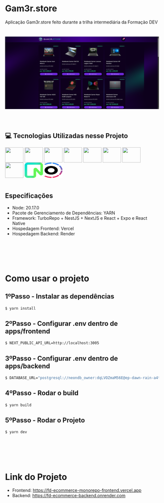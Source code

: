 # Gam3r.store
Aplicação Gam3r.store feito durante a trilha intermediária da Formação DEV

<h1 align="center">
  <img alt="NLW" title="NLW" width="700" src=".github/app.png" />
</h1>


<br>

## 💻 Tecnologias Utilizadas nesse Projeto
<div style="display: inline_block">
  <img align="center" height="50" width="60" src="https://cdn.jsdelivr.net/gh/devicons/devicon/icons/react/react-original.svg">
  <img align="center" height="50" width="60" src="https://cdn.jsdelivr.net/gh/devicons/devicon@latest/icons/nextjs/nextjs-original-wordmark.svg">
  <img align="center" height="50" width="60" src="https://cdn.jsdelivr.net/gh/devicons/devicon@latest/icons/tailwindcss/tailwindcss-original-wordmark.svg">
  <img align="center" height="50" width="60" src="https://cdn.jsdelivr.net/gh/devicons/devicon@latest/icons/typescript/typescript-original.svg">
  <img align="center" height="50" width="60" src="https://cdn.jsdelivr.net/gh/devicons/devicon@latest/icons/nestjs/nestjs-original.svg">
  <img align="center" height="50" width="60" src="https://cdn.jsdelivr.net/gh/devicons/devicon@latest/icons/prisma/prisma-original.svg">
  <img align="center" height="50" width="60" src="https://cdn.jsdelivr.net/gh/devicons/devicon@latest/icons/postgresql/postgresql-original.svg">
  <img align="center" height="50" width="60" src="https://cdn.jsdelivr.net/gh/devicons/devicon@latest/icons/vercel/vercel-original-wordmark.svg">
  <img align="center" height="50" width="60" src=".github/neon.svg">
  <img align="center" height="50" width="60" src=".github/turborepo.svg">

</div>

<br>

## Especificações
- Node: 20.17.0
- Pacote de Gerenciamento de Dependências: YARN
- Framework: TurboRepo + NestJS + NextJS e React + Expo e React Native
- Hospedagem Frontend: Vercel
- Hospedagem Backend: Render


<br>
<br>
<br>
<br>


# Como usar o projeto

## 1ºPasso - Instalar as dependências
```bash
$ yarn install
```

## 2ºPasso - Configurar .env dentro de apps/frontend
```bash
$ NEXT_PUBLIC_API_URL=http://localhost:3005
```

## 3ºPasso - Configurar .env dentro de apps/backend
```bash
$ DATABASE_URL="postgresql://neondb_owner:dqLVOZmaM56E@ep-dawn-rain-a4tn0ckm.us-east-1.aws.neon.tech/neondb?sslmode=require"
```

## 4ºPasso - Rodar o build
```bash
$ yarn build
```

## 5ºPasso - Rodar o Projeto
```bash
$ yarn dev
```

<br>
<br>
<br>
<br>


# Link do Projeto
- Frontend: https://fd-ecommerce-monorepo-frontend.vercel.app
- Backend: https://fd-ecommerce-backend.onrender.com